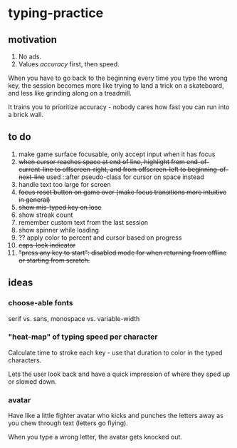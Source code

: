 # typing-practice

## motivation

1. No ads.
1. Values _accuracy_ first, then speed.

When you have to go back to the beginning every time you type the wrong key, the session becomes more like trying to land a trick on a skateboard, and less like grinding along on a treadmill.

It trains you to prioritize accuracy - nobody cares how fast you can run into a brick wall.

## to do 

1. make game surface focusable, only accept input when it has focus
1. ~~when cursor reaches space at end of line, highlight from end-of-current-line to offscreen-right, and from offscreen-left to beginning-of-next-line~~ used ::after pseudo-class for cursor on space instead
1. handle text too large for screen
1. ~~focus reset button on game over (make focus transitions more intuitive in general)~~
1. ~~show mis-typed key on lose~~
1. show streak count
1. remember custom text from the last session
1. show spinner while loading
1. ?? apply color to percent and cursor based on progress
1. ~~caps-lock indicator~~
1. ~~"press any key to start": disabled mode for when returning from offline or starting from scratch.~~

## ideas

### choose-able fonts

serif vs. sans, monospace vs. variable-width

### "heat-map" of typing speed per character

Calculate time to stroke each key - use that duration to color in the typed characters.

Lets the user look back and have a quick impression of where they sped up or slowed down.

### avatar

Have like a little fighter avatar who kicks and punches the letters away as you chew through text (letters go flying).

When you type a wrong letter, the avatar gets knocked out.
